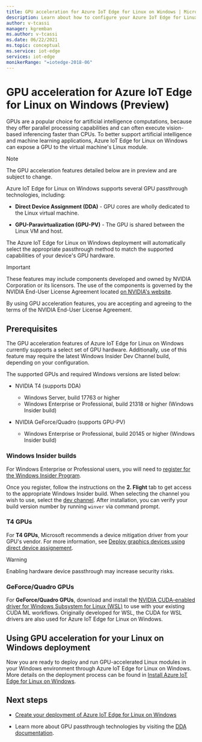```yaml
---
title: GPU acceleration for Azure IoT Edge for Linux on Windows | Microsoft Docs
description: Learn about how to configure your Azure IoT Edge for Linux on Windows virtual machines to use host device GPUs.
author: v-tcassi
manager: kgremban
ms.author: v-tcassi
ms.date: 06/22/2021
ms.topic: conceptual
ms.service: iot-edge
services: iot-edge
monikerRange: "=iotedge-2018-06"
---
```


# GPU acceleration for Azure IoT Edge for Linux on Windows (Preview)

GPUs are a popular choice for artificial intelligence computations, because they offer parallel processing capabilities and can often execute vision-based inferencing faster than CPUs. To better support artificial intelligence and machine learning applications, Azure IoT Edge for Linux on Windows can expose a GPU to the virtual machine's Linux module.

> [!NOTE]
> The GPU acceleration features detailed below are in preview and are subject to change.

Azure IoT Edge for Linux on Windows supports several GPU passthrough technologies, including:

* **Direct Device Assignment (DDA)** - GPU cores are wholly dedicated to the Linux virtual machine.

* **GPU-Paravirtualization (GPU-PV)** - The GPU is shared between the Linux VM and host.

The Azure IoT Edge for Linux on Windows deployment will automatically select the appropriate passthrough method to match the supported capabilities of your device's GPU hardware.

> [!IMPORTANT]
> These features may include components developed and owned by NVIDIA Corporation or its licensors. The use of the components is governed by the NVIDIA End-User License Agreement located [on NVIDIA's website](https://www.nvidia.com/content/DriverDownload-March2009/licence.php?lang=us).
>
> By using GPU acceleration features, you are accepting and agreeing to the terms of the NVIDIA End-User License Agreement.

## Prerequisites

The GPU acceleration features of Azure IoT Edge for Linux on Windows currently supports a select set of GPU hardware. Additionally, use of this feature may require the latest Windows Insider Dev Channel build, depending on your configuration.

The supported GPUs and required Windows versions are listed below:

* NVIDIA T4 (supports DDA)

  * Windows Server, build 17763 or higher
  * Windows Enterprise or Professional, build 21318 or higher (Windows Insider build)

* NVIDIA GeForce/Quadro (supports GPU-PV)

  * Windows Enterprise or Professional, build 20145 or higher (Windows Insider build)

### Windows Insider builds

For Windows Enterprise or Professional users, you will need to [register for the Windows Insider Program](https://insider.windows.com/getting-started#register).

Once you register, follow the instructions on the **2. Flight** tab to get access to the appropriate Windows Insider build. When selecting the channel you wish to use, select the [dev channel](/windows-insider/flight-hub/#active-development-builds-of-windows-10). After installation, you can verify your build version number by running `winver` via command prompt.

### T4 GPUs

For **T4 GPUs**, Microsoft recommends a device mitigation driver from your GPU's vendor. For more information, see [Deploy graphics devices using direct device assignement](/windows-server/virtualization/hyper-v/deploy/deploying-graphics-devices-using-dda#optional---install-the-partitioning-driver).

> [!WARNING]
> Enabling hardware device passthrough may increase security risks.

### GeForce/Quadro GPUs

For **GeForce/Quadro GPUs**, download and install the [NVIDIA CUDA-enabled driver for Windows Subsystem for Linux (WSL)](https://developer.nvidia.com/cuda/wsl) to use with your existing CUDA ML workflows. Originally developed for WSL, the CUDA for WSL drivers are also used for Azure IoT Edge for Linux on Windows.

## Using GPU acceleration for your Linux on Windows deployment

Now you are ready to deploy and run GPU-accelerated Linux modules in your Windows environment through Azure IoT Edge for Linux on Windows. More details on the deployment process can be found in [Install Azure IoT Edge for Linux on Windows](how-to-install-iot-edge-on-windows.md).

## Next steps

* [Create your deployment of Azure IoT Edge for Linux on Windows](how-to-install-iot-edge-on-windows.md)

* Learn more about GPU passthrough technologies by visiting the [DDA documentation](/windows-server/virtualization/hyper-v/plan/plan-for-gpu-acceleration-in-windows-server#discrete-device-assignment-dda).
